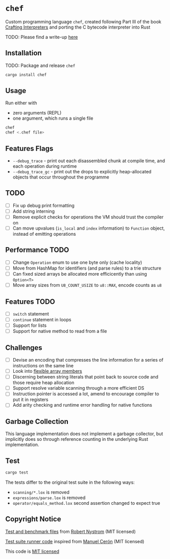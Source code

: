 # `chef`

Custom programming language `chef`, created following Part III of the book [Crafting Interpreters](https://craftinginterpreters.com/) and porting the C bytecode interpreter into Rust

TODO: Please find a write-up [here]()

## Installation

TODO: Package and release `chef`

```rust
cargo install chef
```

## Usage

Run either with

- zero arguments (REPL)
- one argument, which runs a single file

```rust
chef
chef <.chef file>
```

## Features Flags

- `--debug_trace` - print out each disassembled chunk at compile time, and each operation during runtime
- `--debug_trace_gc` - print out the drops to explicitly heap-allocated objects that occur throughout the programme

## TODO

- [ ] Fix up debug print formatting
- [ ] Add string interning
- [ ] Remove explicit checks for operations the VM should trust the compiler on
- [ ] Can move upvalues (`is_local` and `index` information) to `Function` object, instead of emitting operations

## Performance TODO

- [ ] Change `Operation` enum to use one byte only (cache locality)
- [ ] Move from HashMap for identifiers (and parse rules) to a trie structure
- [ ] Can fixed sized arrays be allocated more efficicently than using `Option<T>`
- [ ] Move array sizes from `U8_COUNT_USIZE` to `u8::MAX`, encode counts as `u8`

## Features TODO

- [ ] `switch` statement
- [ ] `continue` statement in loops
- [ ] Support for lists
- [ ] Support for native method to read from a file

## Challenges

- [ ] Devise an encoding that compresses the line information for a series of instructions on the same line
- [ ] Look into [flexible array members](https://en.wikipedia.org/wiki/Flexible_array_member)
- [ ] Discerning between string literals that point back to source code and those require heap allocation
- [ ] Support resolve variable scanning through a more efficient DS
- [ ] Instruction pointer is accessed a lot, amend to encourage compiler to put it in registers
- [ ] Add arity checking and runtime error handling for native functions

## Garbage Collection

This language implementation does not implement a garbage collector, but implicitly does so through reference counting in the underlying Rust implementation.

## Test

```sh
cargo test
```

The tests differ to the original test suite in the following ways:

- `scanning/*.lox` is removed
- `expressions/parse.lox` is removed
- `operator/equals_method.lox` second assertion changed to expect true

## Copyright Notice

[Test and benchmark files](./tests/suite/) from [Robert Nystrom](https://github.com/munificent/craftinginterpreters) (MIT licensed)

[Test suite runner code](./tests/run.rs) inspired from [Manuel Cerón](https://github.com/ceronman/loxido/tree/unsafe) (MIT licensed)

This code is [MIT licensed](./LICENSE)
